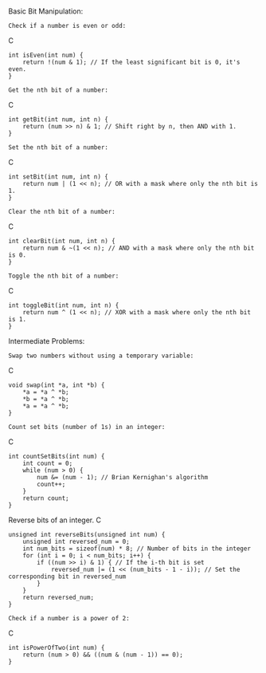 ###

Basic Bit Manipulation:

    Check if a number is even or odd: 

C

    int isEven(int num) {
        return !(num & 1); // If the least significant bit is 0, it's even.
    }

    Get the nth bit of a number: 

C

    int getBit(int num, int n) {
        return (num >> n) & 1; // Shift right by n, then AND with 1.
    }

    Set the nth bit of a number: 

C

    int setBit(int num, int n) {
        return num | (1 << n); // OR with a mask where only the nth bit is 1.
    }

    Clear the nth bit of a number: 

C

    int clearBit(int num, int n) {
        return num & ~(1 << n); // AND with a mask where only the nth bit is 0.
    }

    Toggle the nth bit of a number: 

C

    int toggleBit(int num, int n) {
        return num ^ (1 << n); // XOR with a mask where only the nth bit is 1.
    }

Intermediate Problems:

    Swap two numbers without using a temporary variable: 

C

    void swap(int *a, int *b) {
        *a = *a ^ *b;
        *b = *a ^ *b;
        *a = *a ^ *b;
    }

    Count set bits (number of 1s) in an integer: 

C

    int countSetBits(int num) {
        int count = 0;
        while (num > 0) {
            num &= (num - 1); // Brian Kernighan's algorithm
            count++;
        }
        return count;
    }

Reverse bits of an integer.
C

    unsigned int reverseBits(unsigned int num) {
        unsigned int reversed_num = 0;
        int num_bits = sizeof(num) * 8; // Number of bits in the integer
        for (int i = 0; i < num_bits; i++) {
            if ((num >> i) & 1) { // If the i-th bit is set
                reversed_num |= (1 << (num_bits - 1 - i)); // Set the corresponding bit in reversed_num
            }
        }
        return reversed_num;
    }

    Check if a number is a power of 2: 

C

    int isPowerOfTwo(int num) {
        return (num > 0) && ((num & (num - 1)) == 0);
    }
